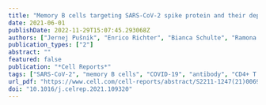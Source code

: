 ```yaml
---
title: "Memory B cells targeting SARS-CoV-2 spike protein and their dependence on CD4+ T cell help"
date: 2021-06-01
publishDate: 2022-11-29T15:07:45.293068Z
authors: ["Jernej Pušnik", "Enrico Richter", "Bianca Schulte", "Ramona Dolscheid-Pommerich", "Christian Bode", "Christian Putensen", "Gunther Hartmann", "Galit Alter", "Hendrik Streeck"]
publication_types: ["2"]
abstract: ""
featured: false
publication: "*Cell Reports*"
tags: ["SARS-CoV-2", "memory B cells", "COVID-19", "antibody", "CD4+ T cell", "CD40L", "IL-21", "recovered", "severely ill", "spike"]
url_pdf: "https://www.cell.com/cell-reports/abstract/S2211-1247(21)00696-3"
doi: "10.1016/j.celrep.2021.109320"
---
```



